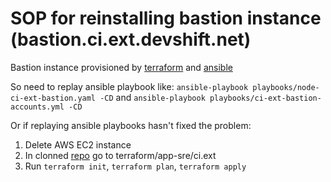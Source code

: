 # SOP for reinstalling bastion instance (bastion.ci.ext.devshift.net)

Bastion instance provisioned by [terraform](https://gitlab.cee.redhat.com/app-sre/infra/-/blob/master/terraform/app-sre/ci.ext/ci.ext-bastion.tf) and [ansible](hhttps://gitlab.cee.redhat.com/app-sre/infra/-/blob/master/ansible/playbooks/node-ci-ext-bastion.yaml)

So need to replay ansible playbook like: `ansible-playbook playbooks/node-ci-ext-bastion.yaml -CD` and `ansible-playbook playbooks/ci-ext-bastion-accounts.yml -CD`

Or if replaying ansible playbooks hasn't fixed the problem:
1. Delete AWS EC2 instance
1. In clonned [repo](https://gitlab.cee.redhat.com/app-sre/infra/) go to terraform/app-sre/ci.ext
1. Run `terraform init`, `terraform plan`, `terraform apply`
